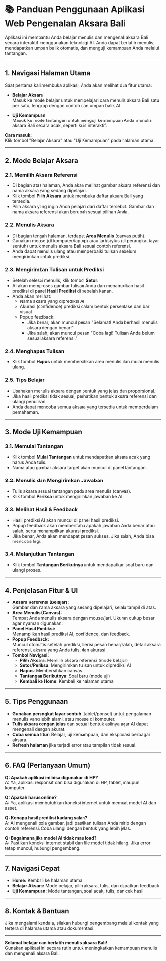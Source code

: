 # 📚 Panduan Penggunaan Aplikasi Web Pengenalan Aksara Bali

Aplikasi ini membantu Anda belajar menulis dan mengenali aksara Bali secara interaktif menggunakan teknologi AI. Anda dapat berlatih menulis, mendapatkan umpan balik otomatis, dan menguji kemampuan Anda melalui tantangan.

---

## 1. Navigasi Halaman Utama

Saat pertama kali membuka aplikasi, Anda akan melihat dua fitur utama:

- **Belajar Aksara**  
  Masuk ke mode belajar untuk mempelajari cara menulis aksara Bali satu per satu, lengkap dengan contoh dan umpan balik AI.

- **Uji Kemampuan**  
  Masuk ke mode tantangan untuk menguji kemampuan Anda menulis aksara Bali secara acak, seperti kuis interaktif.

**Cara masuk:**  
Klik tombol "Belajar Aksara" atau "Uji Kemampuan" pada halaman utama.

---

## 2. Mode Belajar Aksara

### 2.1. Memilih Aksara Referensi

- Di bagian atas halaman, Anda akan melihat gambar aksara referensi dan nama aksara yang sedang dipelajari.
- Klik tombol **Pilih Aksara** untuk membuka daftar aksara Bali yang tersedia.
- Pilih aksara yang ingin Anda pelajari dari daftar tersebut. Gambar dan nama aksara referensi akan berubah sesuai pilihan Anda.

### 2.2. Menulis Aksara

- Di bagian tengah halaman, terdapat **Area Menulis** (canvas putih).
- Gunakan mouse (di komputer/laptop) atau jari/stylus (di perangkat layar sentuh) untuk menulis aksara Bali sesuai contoh referensi.
- Anda dapat menulis ulang atau memperbaiki tulisan sebelum mengirimkan untuk prediksi.

### 2.3. Mengirimkan Tulisan untuk Prediksi

- Setelah selesai menulis, klik tombol **Setor**.
- AI akan memproses gambar tulisan Anda dan menampilkan hasil prediksi di panel **Hasil Prediksi** di sebelah kanan.
- Anda akan melihat:
  - Nama aksara yang diprediksi AI
  - Akurasi (confidence) prediksi dalam bentuk persentase dan bar visual
  - Popup feedback:  
    - Jika benar, akan muncul pesan "Selamat! Anda berhasil menulis aksara dengan benar!"
    - Jika salah, akan muncul pesan "Coba lagi! Tulisan Anda belum sesuai aksara referensi."

### 2.4. Menghapus Tulisan

- Klik tombol **Hapus** untuk membersihkan area menulis dan mulai menulis ulang.

### 2.5. Tips Belajar

- Usahakan menulis aksara dengan bentuk yang jelas dan proporsional.
- Jika hasil prediksi tidak sesuai, perhatikan bentuk aksara referensi dan ulangi penulisan.
- Anda dapat mencoba semua aksara yang tersedia untuk memperdalam pemahaman.

---

## 3. Mode Uji Kemampuan

### 3.1. Memulai Tantangan

- Klik tombol **Mulai Tantangan** untuk mendapatkan aksara acak yang harus Anda tulis.
- Nama atau gambar aksara target akan muncul di panel tantangan.

### 3.2. Menulis dan Mengirimkan Jawaban

- Tulis aksara sesuai tantangan pada area menulis (canvas).
- Klik tombol **Periksa** untuk mengirimkan jawaban ke AI.

### 3.3. Melihat Hasil & Feedback

- Hasil prediksi AI akan muncul di panel hasil prediksi.
- Popup feedback akan memberitahu apakah jawaban Anda benar atau salah, serta menampilkan akurasi prediksi.
- Jika benar, Anda akan mendapat pesan sukses. Jika salah, Anda bisa mencoba lagi.

### 3.4. Melanjutkan Tantangan

- Klik tombol **Tantangan Berikutnya** untuk mendapatkan soal baru dan ulangi proses.

---

## 4. Penjelasan Fitur & UI

- **Aksara Referensi (Belajar):**  
  Gambar dan nama aksara yang sedang dipelajari, selalu tampil di atas.
- **Area Menulis (Canvas):**  
  Tempat Anda menulis aksara dengan mouse/jari. Ukuran cukup besar agar nyaman digunakan.
- **Panel Hasil Prediksi:**  
  Menampilkan hasil prediksi AI, confidence, dan feedback.
- **Popup Feedback:**  
  Muncul otomatis setelah prediksi, berisi pesan benar/salah, detail aksara referensi, aksara yang Anda tulis, dan akurasi.
- **Tombol Navigasi:**  
  - **Pilih Aksara**: Memilih aksara referensi (mode belajar)
  - **Setor/Periksa**: Mengirimkan tulisan untuk diprediksi AI
  - **Hapus**: Membersihkan canvas
  - **Tantangan Berikutnya**: Soal baru (mode uji)
  - **Kembali ke Home**: Kembali ke halaman utama

---

## 5. Tips Penggunaan

- **Gunakan perangkat layar sentuh** (tablet/ponsel) untuk pengalaman menulis yang lebih alami, atau mouse di komputer.
- **Tulis aksara dengan jelas** dan sesuai bentuk aslinya agar AI dapat mengenali dengan akurat.
- **Coba semua fitur**: Belajar, uji kemampuan, dan eksplorasi berbagai aksara.
- **Refresh halaman** jika terjadi error atau tampilan tidak sesuai.

---

## 6. FAQ (Pertanyaan Umum)

**Q: Apakah aplikasi ini bisa digunakan di HP?**  
A: Ya, aplikasi responsif dan bisa digunakan di HP, tablet, maupun komputer.

**Q: Apakah harus online?**  
A: Ya, aplikasi membutuhkan koneksi internet untuk memuat model AI dan asset.

**Q: Kenapa hasil prediksi kadang salah?**  
A: AI mengenali pola gambar, jadi pastikan tulisan Anda mirip dengan contoh referensi. Coba ulangi dengan bentuk yang lebih jelas.

**Q: Bagaimana jika model AI tidak mau load?**  
A: Pastikan koneksi internet stabil dan file model tidak hilang. Jika error tetap muncul, hubungi pengembang.

---

## 7. Navigasi Cepat

- **Home:** Kembali ke halaman utama
- **Belajar Aksara:** Mode belajar, pilih aksara, tulis, dan dapatkan feedback
- **Uji Kemampuan:** Mode tantangan, soal acak, tulis, dan cek hasil

---

## 8. Kontak & Bantuan

Jika mengalami kendala, silakan hubungi pengembang melalui kontak yang tertera di halaman utama atau dokumentasi.

---

**Selamat belajar dan berlatih menulis aksara Bali!**  
Gunakan aplikasi ini secara rutin untuk meningkatkan kemampuan menulis dan mengenali aksara Bali. 